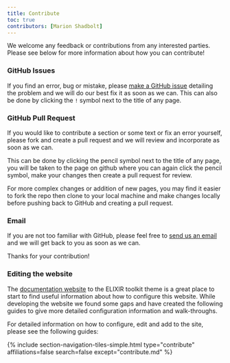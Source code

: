 ```yaml
---
title: Contribute
toc: true
contributors: [Marion Shadbolt]
---
```


We welcome any feedback or contributions from any interested parties. Please see below for more information about how you can contribute!

### GitHub Issues

If you find an error, bug or mistake, please [make a GitHub issue](https://github.com/AustralianBioCommons/human-omics-data-sharing-field-guide/issues/new) detailing the problem and we will do our best fix it as soon as we can. This can also be done by clicking the `!` symbol next to the title of any page.

### GitHub Pull Request

If you would like to contribute a section or some text or fix an error yourself, please fork and create a pull request and we will review and incorporate as soon as we can. 

This can be done by clicking the pencil symbol next to the title of any page, you will be taken to the page on github where you can again click the pencil symbol, make your changes then create a pull request for review.

For more complex changes or addition of new pages, you may find it easier to fork the repo then clone to your local machine and make changes locally before pushing back to GitHub and creating a pull request.

### Email

If you are not too familiar with GitHub, please feel free to [send us an email](mailto:marion@biocommons.org.au) and we will get back to you as soon as we can.

Thanks for your contribution!

### Editing the website

The [documentation website](https://elixir-belgium.github.io/elixir-toolkit-theme/) to the ELIXIR toolkit theme is a great place to start to find useful information about how to configure this website. While developing the website we found some gaps and have created the following guides to give more detailed configuration information and walk-throughs.

For detailed information on how to configure, edit and add to the site, please see the following guides:

{% include section-navigation-tiles-simple.html type="contribute" affiliations=false search=false except="contribute.md" %}
